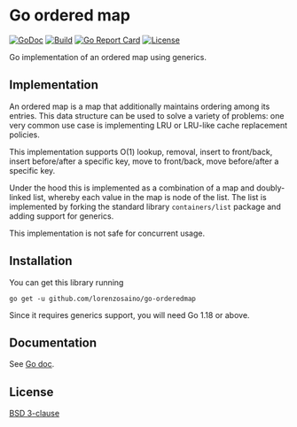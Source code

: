 # Go ordered map

[![GoDoc](https://img.shields.io/static/v1?label=godoc&message=reference&color=blue)](https://pkg.go.dev/github.com/lorenzosaino/go-orderedmap)
[![Build](https://github.com/lorenzosaino/go-sysctl/workflows/Build/badge.svg)](https://github.com/lorenzosaino/go-orderedmap/actions)
[![Go Report Card](https://goreportcard.com/badge/github.com/lorenzosaino/go-sysctl)](https://goreportcard.com/report/github.com/lorenzosaino/go-orderedmap)
[![License](https://img.shields.io/github/license/lorenzosaino/go-sysctl.svg)](https://github.com/lorenzosaino/go-orderedmap/blob/master/LICENSE)

Go implementation of an ordered map using generics.

## Implementation

An ordered map is a map that additionally maintains ordering among its entries.
This data structure can be used to solve a variety of problems: one very common use case is implementing LRU or LRU-like cache replacement policies.

This implementation supports O(1) lookup, removal, insert to front/back, insert before/after a specific key, move to front/back, move before/after a specific key.

Under the hood this is implemented as a combination of a map and doubly-linked list, whereby each value in the map is node of the list.
The list is implemented by forking the standard library `containers/list` package and adding support for generics.

This implementation is not safe for concurrent usage.

## Installation

You can get this library running

    go get -u github.com/lorenzosaino/go-orderedmap

Since it requires generics support, you will need Go 1.18 or above.

## Documentation

See [Go doc](https://pkg.go.dev/github.com/lorenzosaino/go-orderedmap?tab=doc).

## License

[BSD 3-clause](LICENSE)
